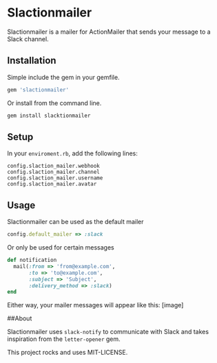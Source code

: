 # Slactionmailer

Slactionmailer is a mailer for ActionMailer that sends your message to a Slack channel.

## Installation

Simple include the gem in your gemfile.
```ruby
gem 'slactionmailer'
```
Or install from the command line.
```ruby
gem install slacktionmailer
```

## Setup

In your `enviroment.rb`, add the following lines:
```
config.slaction_mailer.webhook
config.slaction_mailer.channel
config.slaction_mailer.username
config.slaction_mailer.avatar
```

## Usage

Slactionmailer can be used as the default mailer
```ruby
config.default_mailer => :slack
```
Or only be used for certain messages 

```ruby
def notification
  mail(:from => 'from@example.com',           
       :to => 'to@example.com', 
       :subject => 'Subject',
       :delivery_method => :slack)
end
```
Either way, your mailer messages will appear like this:
[image]

##About

Slactionmailer uses `slack-notify` to communicate with Slack and takes inspiration from the `letter-opener` gem.


This project rocks and uses MIT-LICENSE.
